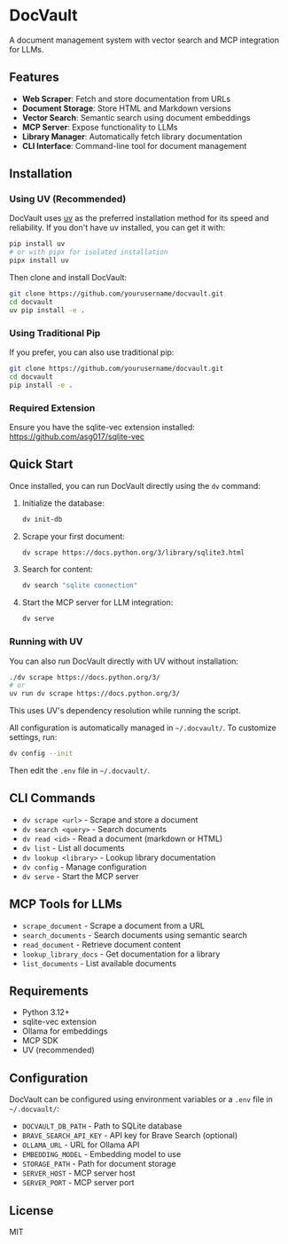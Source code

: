 # DocVault

A document management system with vector search and MCP integration for LLMs.

## Features

- **Web Scraper**: Fetch and store documentation from URLs
- **Document Storage**: Store HTML and Markdown versions
- **Vector Search**: Semantic search using document embeddings
- **MCP Server**: Expose functionality to LLMs
- **Library Manager**: Automatically fetch library documentation
- **CLI Interface**: Command-line tool for document management

## Installation

### Using UV (Recommended)

DocVault uses [uv](https://github.com/astral-sh/uv) as the preferred installation method for its speed and reliability. If you don't have uv installed, you can get it with:

```bash
pip install uv
# or with pipx for isolated installation
pipx install uv
```

Then clone and install DocVault:

```bash
git clone https://github.com/yourusername/docvault.git
cd docvault
uv pip install -e .
```

### Using Traditional Pip

If you prefer, you can also use traditional pip:

```bash
git clone https://github.com/yourusername/docvault.git
cd docvault
pip install -e .
```

### Required Extension

Ensure you have the sqlite-vec extension installed:
https://github.com/asg017/sqlite-vec

## Quick Start

Once installed, you can run DocVault directly using the `dv` command:

1. Initialize the database:
   ```bash
   dv init-db
   ```

2. Scrape your first document:
   ```bash
   dv scrape https://docs.python.org/3/library/sqlite3.html
   ```

3. Search for content:
   ```bash
   dv search "sqlite connection"
   ```

4. Start the MCP server for LLM integration:
   ```bash
   dv serve
   ```

### Running with UV

You can also run DocVault directly with UV without installation:

```bash
./dv scrape https://docs.python.org/3/
# or
uv run dv scrape https://docs.python.org/3/
```

This uses UV's dependency resolution while running the script.

All configuration is automatically managed in `~/.docvault/`. 
To customize settings, run:
```bash
dv config --init
```
Then edit the `.env` file in `~/.docvault/`.

## CLI Commands

- `dv scrape <url>` - Scrape and store a document
- `dv search <query>` - Search documents
- `dv read <id>` - Read a document (markdown or HTML)
- `dv list` - List all documents
- `dv lookup <library>` - Lookup library documentation
- `dv config` - Manage configuration
- `dv serve` - Start the MCP server

## MCP Tools for LLMs

- `scrape_document` - Scrape a document from a URL
- `search_documents` - Search documents using semantic search
- `read_document` - Retrieve document content
- `lookup_library_docs` - Get documentation for a library
- `list_documents` - List available documents

## Requirements

- Python 3.12+
- sqlite-vec extension
- Ollama for embeddings
- MCP SDK
- UV (recommended)

## Configuration

DocVault can be configured using environment variables or a `.env` file in `~/.docvault/`:

- `DOCVAULT_DB_PATH` - Path to SQLite database
- `BRAVE_SEARCH_API_KEY` - API key for Brave Search (optional)
- `OLLAMA_URL` - URL for Ollama API
- `EMBEDDING_MODEL` - Embedding model to use
- `STORAGE_PATH` - Path for document storage
- `SERVER_HOST` - MCP server host
- `SERVER_PORT` - MCP server port

## License

MIT
